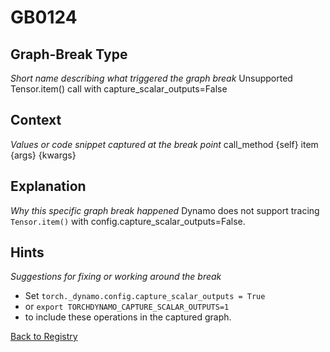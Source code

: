 # GB0124

## Graph-Break Type
*Short name describing what triggered the graph break*
Unsupported Tensor.item() call with capture_scalar_outputs=False

## Context
*Values or code snippet captured at the break point*
call_method {self} item {args} {kwargs}

## Explanation
*Why this specific graph break happened*
Dynamo does not support tracing `Tensor.item()` with config.capture_scalar_outputs=False.

## Hints
*Suggestions for fixing or working around the break*
- Set `torch._dynamo.config.capture_scalar_outputs = True` 
- or `export TORCHDYNAMO_CAPTURE_SCALAR_OUTPUTS=1` 
- to include these operations in the captured graph.



[Back to Registry](../index.md)
